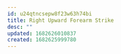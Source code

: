 ```yaml
---
id: u24qtncsepw8f23w63h74bi
title: Right Upward Forearm Strike
desc: ""
updated: 1682626010837
created: 1682625999780
---
```

